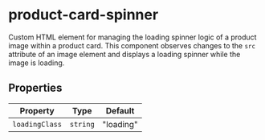 # product-card-spinner

Custom HTML element for managing the loading spinner logic of a product image within a product card.
This component observes changes to the `src` attribute of an image element and displays a loading spinner while the image is loading.

## Properties

| Property       | Type     | Default   |
|----------------|----------|-----------|
| `loadingClass` | `string` | "loading" |
